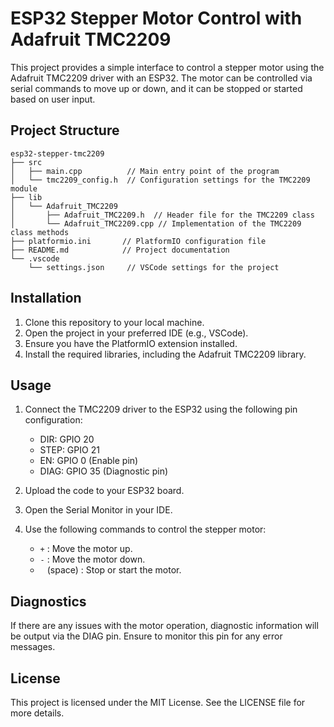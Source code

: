 # ESP32 Stepper Motor Control with Adafruit TMC2209

This project provides a simple interface to control a stepper motor using the Adafruit TMC2209 driver with an ESP32. The motor can be controlled via serial commands to move up or down, and it can be stopped or started based on user input.

## Project Structure

```
esp32-stepper-tmc2209
├── src
│   ├── main.cpp          // Main entry point of the program
│   └── tmc2209_config.h  // Configuration settings for the TMC2209 module
├── lib
│   └── Adafruit_TMC2209
│       ├── Adafruit_TMC2209.h  // Header file for the TMC2209 class
│       └── Adafruit_TMC2209.cpp // Implementation of the TMC2209 class methods
├── platformio.ini       // PlatformIO configuration file
├── README.md            // Project documentation
└── .vscode
    └── settings.json     // VSCode settings for the project
```

## Installation

1. Clone this repository to your local machine.
2. Open the project in your preferred IDE (e.g., VSCode).
3. Ensure you have the PlatformIO extension installed.
4. Install the required libraries, including the Adafruit TMC2209 library.

## Usage

1. Connect the TMC2209 driver to the ESP32 using the following pin configuration:
   - DIR: GPIO 20
   - STEP: GPIO 21
   - EN: GPIO 0 (Enable pin)
   - DIAG: GPIO 35 (Diagnostic pin)

2. Upload the code to your ESP32 board.

3. Open the Serial Monitor in your IDE.

4. Use the following commands to control the stepper motor:
   - `+` : Move the motor up.
   - `-` : Move the motor down.
   - ` ` (space) : Stop or start the motor.

## Diagnostics

If there are any issues with the motor operation, diagnostic information will be output via the DIAG pin. Ensure to monitor this pin for any error messages.

## License

This project is licensed under the MIT License. See the LICENSE file for more details.